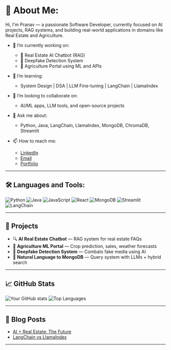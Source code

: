 # 💫 About Me:
Hi, I'm Pranav — a passionate Software Developer, currently focused on AI projects, RAG systems, and building real-world applications in domains like Real Estate and Agriculture. 

- 🔭 I’m currently working on: 
  - 📌 Real Estate AI Chatbot (RAG)
  - 📌 Deepfake Detection System
  - 📌 Agriculture Portal using ML and APIs

- 🌱 I’m learning: 
  - System Design | DSA | LLM Fine-tuning | LangChain | LlamaIndex

- 👯 I’m looking to collaborate on:
  - AI/ML apps, LLM tools, and open-source projects

- 💬 Ask me about:
  - Python, Java, LangChain, LlamaIndex, MongoDB, ChromaDB, Streamlit

- 📫 How to reach me:
  - [LinkedIn](https://www.linkedin.com/in/pranav-jadhav-115920203/)
  - [Email](jadhavpranav1602@gmail.com)
  - [Portfolio](your-portfolio-link)

---

## 🛠️ Languages and Tools:
![Python](https://img.shields.io/badge/-Python-3776AB?style=flat&logo=python&logoColor=white)
![Java](https://img.shields.io/badge/-Java-red?style=flat&logo=java)
![JavaScript](https://img.shields.io/badge/-JavaScript-black?style=flat&logo=javascript)
![React](https://img.shields.io/badge/-React-blue?style=flat&logo=react)
![MongoDB](https://img.shields.io/badge/-MongoDB-4DB33D?style=flat&logo=mongodb&logoColor=white)
![Streamlit](https://img.shields.io/badge/-Streamlit-FF4B4B?style=flat&logo=streamlit&logoColor=white)
![LangChain](https://img.shields.io/badge/-LangChain-purple?style=flat)

---

## 🚀 Projects

- 🔍 **AI Real Estate Chatbot** — RAG system for real estate FAQs  
- 🌾 **Agriculture ML Portal** — Crop prediction, sales, weather forecasts  
- 🧠 **Deepfake Detection System** — Combats fake media using AI  
- 🧾 **Natural Language to MongoDB** — Query system with LLMs + hybrid search

---

## 📈 GitHub Stats

![Your GitHub stats](https://github-readme-stats.vercel.app/api?username=Pranav160702&show_icons=true&theme=radical)
![Top Languages](https://github-readme-stats.vercel.app/api/top-langs/?username=Pranav160702&layout=compact&theme=radical)

---

## 📝 Blog Posts

- [AI + Real Estate: The Future](#)
- [LangChain vs LlamaIndex](#)

---

